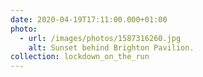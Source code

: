 ```yaml
---
date: 2020-04-19T17:11:00.000+01:00
photo:
  - url: /images/photos/1587316260.jpg
    alt: Sunset behind Brighton Pavilion.
collection: lockdown_on_the_run
---
```

